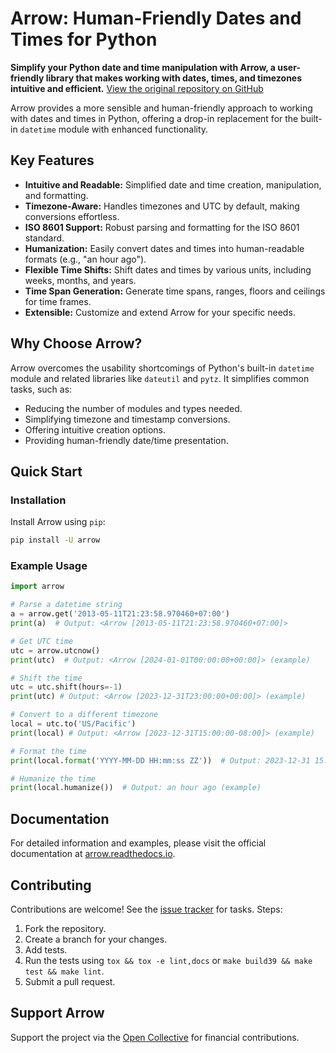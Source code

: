 # Arrow: Human-Friendly Dates and Times for Python

**Simplify your Python date and time manipulation with Arrow, a user-friendly library that makes working with dates, times, and timezones intuitive and efficient.**  [View the original repository on GitHub](https://github.com/arrow-py/arrow)

Arrow provides a more sensible and human-friendly approach to working with dates and times in Python, offering a drop-in replacement for the built-in `datetime` module with enhanced functionality.

## Key Features

*   **Intuitive and Readable:**  Simplified date and time creation, manipulation, and formatting.
*   **Timezone-Aware:**  Handles timezones and UTC by default, making conversions effortless.
*   **ISO 8601 Support:** Robust parsing and formatting for the ISO 8601 standard.
*   **Humanization:** Easily convert dates and times into human-readable formats (e.g., "an hour ago").
*   **Flexible Time Shifts:**  Shift dates and times by various units, including weeks, months, and years.
*   **Time Span Generation:** Generate time spans, ranges, floors and ceilings for time frames.
*   **Extensible:**  Customize and extend Arrow for your specific needs.

## Why Choose Arrow?

Arrow overcomes the usability shortcomings of Python's built-in `datetime` module and related libraries like `dateutil` and `pytz`. It simplifies common tasks, such as:

*   Reducing the number of modules and types needed.
*   Simplifying timezone and timestamp conversions.
*   Offering intuitive creation options.
*   Providing human-friendly date/time presentation.

## Quick Start

### Installation

Install Arrow using `pip`:

```bash
pip install -U arrow
```

### Example Usage

```python
import arrow

# Parse a datetime string
a = arrow.get('2013-05-11T21:23:58.970460+07:00')
print(a)  # Output: <Arrow [2013-05-11T21:23:58.970460+07:00]>

# Get UTC time
utc = arrow.utcnow()
print(utc)  # Output: <Arrow [2024-01-01T00:00:00+00:00]> (example)

# Shift the time
utc = utc.shift(hours=-1)
print(utc) # Output: <Arrow [2023-12-31T23:00:00+00:00]> (example)

# Convert to a different timezone
local = utc.to('US/Pacific')
print(local) # Output: <Arrow [2023-12-31T15:00:00-08:00]> (example)

# Format the time
print(local.format('YYYY-MM-DD HH:mm:ss ZZ'))  # Output: 2023-12-31 15:00:00 -08:00 (example)

# Humanize the time
print(local.humanize())  # Output: an hour ago (example)
```

## Documentation

For detailed information and examples, please visit the official documentation at [arrow.readthedocs.io](https://arrow.readthedocs.io).

## Contributing

Contributions are welcome! See the [issue tracker](https://github.com/arrow-py/arrow/issues) for tasks.
Steps:

1.  Fork the repository.
2.  Create a branch for your changes.
3.  Add tests.
4.  Run the tests using `tox && tox -e lint,docs` or `make build39 && make test && make lint`.
5.  Submit a pull request.

## Support Arrow

Support the project via the [Open Collective](https://opencollective.com/arrow) for financial contributions.